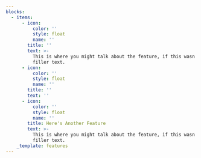 ```yaml
---
blocks:
  - items:
      - icon:
          color: ''
          style: float
          name: ''
        title: ''
        text: >-
          This is where you might talk about the feature, if this wasn't just
          filler text.
      - icon:
          color: ''
          style: float
          name: ''
        title: ''
        text: ''
      - icon:
          color: ''
          style: float
          name: ''
        title: Here's Another Feature
        text: >-
          This is where you might talk about the feature, if this wasn't just
          filler text.
    _template: features
---
```


